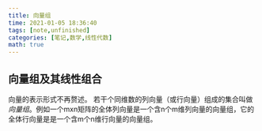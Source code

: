 ```yaml
---
title: 向量组
time: 2021-01-05 18:36:40
tags: [note,unfinished]
categories: [笔记,数学,线性代数]
math: true
---
```

## 向量组及其线性组合
向量的表示形式不再赘述。
若干个同维数的列向量（或行向量）组成的集合叫做*向量组*。例如一个mxn矩阵的全体列向量是一个含n个m维列向量的向量组，它的全体行向量是是一个含m个n维行向量的向量组。
